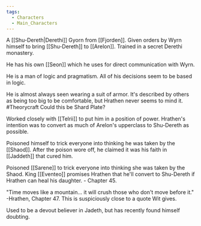 ```yaml
---
tags:
  - Characters
  - Main_Characters
---
```


A [[Shu-Dereth|Derethi]] Gyorn from [[Fjorden]]. Given orders by Wyrn himself to bring [[Shu-Dereth]] to [[Arelon]].
Trained in a secret Derethi monastery.

He has his own [[Seon]] which he uses for direct communication with Wyrn.

He is a man of logic and pragmatism. All of his decisions seem to be based in logic.

He is almost always seen wearing a suit of armor. It's described by others as being too big to be comfortable, but Hrathen never seems to mind it. #Theorycraft Could this be Shard Plate?

Worked closely with [[Telrii]] to put him in a position of power. Hrathen's intention was to convert as much of Arelon's upperclass to Shu-Dereth as possible.

Poisoned himself to trick everyone into thinking he was taken by the [[Shaod]]. After the poison wore off, he claimed it was his faith in [[Jaddeth]] that cured him.

Poisoned [[Sarene]] to trick everyone into thinking she was taken by the Shaod. King [[Eventeo]] promises Hrathen that he'll convert to Shu-Dereth if Hrathen can heal his daughter. - Chapter 45.

"Time moves like a mountain... it will crush those who don't move before it." -Hrathen, Chapter 47. This is suspiciously close to a quote Wit gives.

Used to be a devout believer in Jadeth, but has recently found himself doubting.
